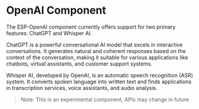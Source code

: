 # **OpenAI Component**

The ESP-OpenAI component currently offers support for two primary features: ChatGPT and Whisper AI.

ChatGPT is a powerful conversational AI model that excels in interactive conversations. It generates natural and coherent responses based on the context of the conversation, making it suitable for various applications like chatbots, virtual assistants, and customer support systems.

Whisper AI, developed by OpenAI, is an automatic speech recognition (ASR) system. It converts spoken language into written text and finds applications in transcription services, voice assistants, and audio analysis.

> Note: This is an experimental component, APIs may change in future